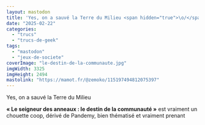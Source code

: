 ```yaml
---
layout: mastodon
title: 'Yes, on a sauvé la Terre du Milieu <span hidden="true">\o/</span>'
date: "2025-02-22"
categories: 
  - "trucs"
  - "trucs-de-geek"
tags: 
  - "mastodon"
  - "jeux-de-societe"
coverImage: "le-destin-de-la-communaute.jpg"
imgWidth: 3325
imgHeight: 2494
mastolink: "https://mamot.fr/@zemoko/115197494812075397"
---
```

<p>Yes, on a sauvé la Terre du Milieu <span hidden="true">\o/</span></p>

<p><strong>«&nbsp;Le seigneur des anneaux&nbsp;: le destin de la communauté&nbsp;»</strong> est vraiment un chouette coop, dérivé de Pandemy, bien thématisé et vraiment prenant <span hidden="true">🩶</span></p>
